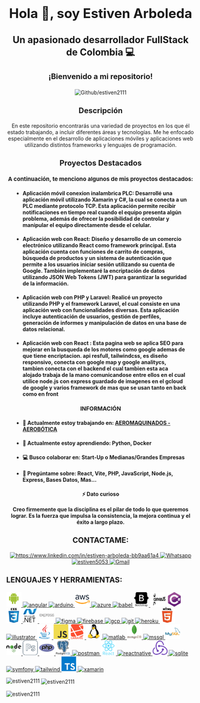 
<h1 align="center"  style = "font-weight: bold; font-size: 35px;">Hola 👋, soy Estiven Arboleda</h1>

<h3 align="center"  style = "font-weight: bold; font-size: 25px;">Un apasionado desarrollador FullStack de Colombia 💻</h3>
<h3 align="center"  style = "font-weight: bold; font-size: 20px;"> ¡Bienvenido a mi repositorio! </h3>

<p align="center">
  <img align="center" src="https://res.cloudinary.com/draxxv99e/image/upload/v1708915563/Github/portadagit_jbfzae.jpg" alt="Github/estiven2111" width="300" height="400" />
</p>


<div align="center">
<h3 align="center"  style = "font-weight: bold; font-size: 20px;" >Descripción</h3>

<p align="center"> 
En este repositorio encontrarás una variedad de proyectos en los que él estado trabajando, a incluir diferentes áreas y tecnologías. Me he enfocado especialmente en el desarrollo de aplicaciones móviles y aplicaciones web utilizando distintos frameworks y lenguajes de programación.
</p>
</div>

<div align="center">

<h3 align="center" style = "font-weight: bold; font-size: 20px;">Proyectos Destacados</h3>
<h4 align="center" style = "font-weight: bold; font-size: 15px;">A continuación, te menciono algunos de mis proyectos destacados:<h4>

<ul align="center"  style = "text-align: left;">
<li style="margin: 20px;" >
Aplicación móvil conexion inalambrica PLC: Desarrollé una aplicación móvil utilizando Xamarin y C#, la cual se conecta a un PLC mediante protocolo TCP. Esta aplicación permite recibir notificaciones en tiempo real cuando el equipo presenta algún problema, además de ofrecer la posibilidad de controlar y manipular el equipo directamente desde el celular.
</li style="margin: 20px;" >

<li style="margin: 20px;" >
Aplicación web con React: Diseño y desarrollo de un comercio electrónico utilizando React como framework principal. Esta aplicación cuenta con funciones de carrito de compras, búsqueda de productos y un sistema de autenticación que permite a los usuarios iniciar sesión utilizando su cuenta de Google. También implementaré la encriptación de datos utilizando JSON Web Tokens (JWT) para garantizar la seguridad de la información.
</li style="margin: 20px;" >

<li style="margin: 20px;" >
Aplicación web con PHP y Laravel: Realicé un proyecto utilizando PHP y el framework Laravel, el cual consiste en una aplicación web con funcionalidades diversas. Esta aplicación incluye autenticación de usuarios, gestión de perfiles, generación de informes y manipulación de datos en una base de datos relacional.
</li style="margin: 20px;" >

<li style="margin: 20px;" >
Aplicación web con React : Esta pagina web se aplica SEO para mejorar en la busqueda de los motores como google ademas de que tiene encriptacion. api resfull, tailwindcss, es diseño responsivo, conecta con google map y google analitycs, tambien conecta
con el backend el cual tambien esta aca alojado trabaja de la mano comunicandose entre ellos en el cual utilice
node.js con express guardado de imagenes en el gcloud de google y varios framework de mas que se usan tanto en back como en front
</li style="margin: 20px;" >
</ul>
</div>


<div align="center">

<h4 align="center" style = "font-weight: bold; font-size: 15px;">INFORMACIÓN<h4>

<ul align="center"  style = "text-align: left;">

<li style="margin: 20px;" >
🔭 Actualmente estoy trabajando en: <a href="https://aeromaquinados.com/robots-industriales/" target="_blank">AEROMAQUINADOS - AEROBÓTICA</a>
</li>
<li style="margin: 20px;" >
🌱 Actualmente estoy aprendiendo: <span  style = "font-weight: bold;">Python, Docker</span>
</li>
<li style="margin: 20px;" >
💻 Busco colaborar en: <span  style = "font-weight: bold;">Start-Up o Medianas/Grandes Empresas</span>
</li>
<li style="margin: 20px;" >
💬 Pregúntame sobre: <span  style = "font-weight: bold;">React, Vite, PHP, JavaScript, Node.js, Express, Bases Datos, Mas...</span>
</li>
</ul>
</div>

<div align = "center">
<h4 style = "font-weight: bold;">⚡ Dato curioso</h4>
<p style = "font-weight: bold;"> 
Creo firmemente que la disciplina es el pilar de todo lo que queremos lograr. Es la fuerza que impulsa la consistencia, la mejora continua y el éxito a largo plazo.
</p>
</div>

<div align="center">
  <h3 align="center"  style = "font-weight: bold; font-size: 20px;">CONTACTAME:</h3>
  <p align="center">
    <a href="https://linkedin.com/in/https://www.linkedin.com/in/estiven-arboleda-bb9aa61a4" target="_blank">
      <img src="https://raw.githubusercontent.com/rahuldkjain/github-profile-readme-generator/master/src/images/icons/Social/linked-in-alt.svg" alt="https://www.linkedin.com/in/estiven-arboleda-bb9aa61a4" height="30" width="40" />
    </a>
    <a href="https://wa.link/5njmcv" target="_blank">
      <img src="https://raw.githubusercontent.com/rahuldkjain/github-profile-readme-generator/master/src/images/icons/Social/whatsapp.svg" alt="Whatsapp" height="30" width="40">
    </a>
    <a href="https://discord.gg/estiven5053" target="_blank">
      <img src="https://raw.githubusercontent.com/rahuldkjain/github-profile-readme-generator/master/src/images/icons/Social/discord.svg" alt="estiven5053" height="30" width="40" />
    </a>
    <a href="https://mail.google.com/mail/?view=cm&to=estiven.a.martinez@gmail.com" target="_blank">
      <img src="https://cdn-icons-png.flaticon.com/512/281/281769.png" alt="Gmail" height="30" width="40">
    </a>
  </p>
</div>

<h3 align="left"  style = "font-weight: bold; font-size: 20px;">LENGUAJES Y HERRAMIENTAS:</h3>
<p align="left"> <a href="https://developer.android.com" target="_blank" rel="noreferrer"> <img src="https://raw.githubusercontent.com/devicons/devicon/master/icons/android/android-original-wordmark.svg" alt="android" width="40" height="40"/> </a> <a href="https://angular.io" target="_blank" rel="noreferrer"> <img src="https://angular.io/assets/images/logos/angular/angular.svg" alt="angular" width="40" height="40"/> </a> <a href="https://www.arduino.cc/" target="_blank" rel="noreferrer"> <img src="https://cdn.worldvectorlogo.com/logos/arduino-1.svg" alt="arduino" width="40" height="40"/> </a> <a href="https://aws.amazon.com" target="_blank" rel="noreferrer"> <img src="https://raw.githubusercontent.com/devicons/devicon/master/icons/amazonwebservices/amazonwebservices-original-wordmark.svg" alt="aws" width="40" height="40"/> </a> <a href="https://azure.microsoft.com/en-in/" target="_blank" rel="noreferrer"> <img src="https://www.vectorlogo.zone/logos/microsoft_azure/microsoft_azure-icon.svg" alt="azure" width="40" height="40"/> </a> <a href="https://babeljs.io/" target="_blank" rel="noreferrer"> <img src="https://www.vectorlogo.zone/logos/babeljs/babeljs-icon.svg" alt="babel" width="40" height="40"/> </a> <a href="https://getbootstrap.com" target="_blank" rel="noreferrer"> <img src="https://raw.githubusercontent.com/devicons/devicon/master/icons/bootstrap/bootstrap-plain-wordmark.svg" alt="bootstrap" width="40" height="40"/> </a> <a href="https://canvasjs.com" target="_blank" rel="noreferrer"> <img src="https://raw.githubusercontent.com/Hardik0307/Hardik0307/master/assets/canvasjs-charts.svg" alt="canvasjs" width="40" height="40"/> </a> <a href="https://www.w3schools.com/cs/" target="_blank" rel="noreferrer"> <img src="https://raw.githubusercontent.com/devicons/devicon/master/icons/csharp/csharp-original.svg" alt="csharp" width="40" height="40"/> </a> <a href="https://www.w3schools.com/css/" target="_blank" rel="noreferrer"> <img src="https://raw.githubusercontent.com/devicons/devicon/master/icons/css3/css3-original-wordmark.svg" alt="css3" width="40" height="40"/> </a> <a href="https://dotnet.microsoft.com/" target="_blank" rel="noreferrer"> <img src="https://raw.githubusercontent.com/devicons/devicon/master/icons/dot-net/dot-net-original-wordmark.svg" alt="dotnet" width="40" height="40"/> </a> <a href="https://expressjs.com" target="_blank" rel="noreferrer"> <img src="https://raw.githubusercontent.com/devicons/devicon/master/icons/express/express-original-wordmark.svg" alt="express" width="40" height="40"/> </a> <a href="https://www.figma.com/" target="_blank" rel="noreferrer"> <img src="https://www.vectorlogo.zone/logos/figma/figma-icon.svg" alt="figma" width="40" height="40"/> </a> <a href="https://firebase.google.com/" target="_blank" rel="noreferrer"> <img src="https://www.vectorlogo.zone/logos/firebase/firebase-icon.svg" alt="firebase" width="40" height="40"/> </a> <a href="https://cloud.google.com" target="_blank" rel="noreferrer"> <img src="https://www.vectorlogo.zone/logos/google_cloud/google_cloud-icon.svg" alt="gcp" width="40" height="40"/> </a> <a href="https://git-scm.com/" target="_blank" rel="noreferrer"> <img src="https://www.vectorlogo.zone/logos/git-scm/git-scm-icon.svg" alt="git" width="40" height="40"/> </a> <a href="https://heroku.com" target="_blank" rel="noreferrer"> <img src="https://www.vectorlogo.zone/logos/heroku/heroku-icon.svg" alt="heroku" width="40" height="40"/> </a> <a href="https://www.w3.org/html/" target="_blank" rel="noreferrer"> <img src="https://raw.githubusercontent.com/devicons/devicon/master/icons/html5/html5-original-wordmark.svg" alt="html5" width="40" height="40"/> </a> <a href="https://www.adobe.com/in/products/illustrator.html" target="_blank" rel="noreferrer"> <img src="https://www.vectorlogo.zone/logos/adobe_illustrator/adobe_illustrator-icon.svg" alt="illustrator" width="40" height="40"/> </a> <a href="https://www.java.com" target="_blank" rel="noreferrer"> <img src="https://raw.githubusercontent.com/devicons/devicon/master/icons/java/java-original.svg" alt="java" width="40" height="40"/> </a> <a href="https://developer.mozilla.org/en-US/docs/Web/JavaScript" target="_blank" rel="noreferrer"> <img src="https://raw.githubusercontent.com/devicons/devicon/master/icons/javascript/javascript-original.svg" alt="javascript" width="40" height="40"/> </a> <a href="https://laravel.com/" target="_blank" rel="noreferrer"> <img src="https://raw.githubusercontent.com/devicons/devicon/master/icons/laravel/laravel-plain-wordmark.svg" alt="laravel" width="40" height="40"/> </a> <a href="https://www.linux.org/" target="_blank" rel="noreferrer"> <img src="https://raw.githubusercontent.com/devicons/devicon/master/icons/linux/linux-original.svg" alt="linux" width="40" height="40"/> </a> <a href="https://www.mathworks.com/" target="_blank" rel="noreferrer"> <img src="https://upload.wikimedia.org/wikipedia/commons/2/21/Matlab_Logo.png" alt="matlab" width="40" height="40"/> </a> <a href="https://www.mongodb.com/" target="_blank" rel="noreferrer"> <img src="https://raw.githubusercontent.com/devicons/devicon/master/icons/mongodb/mongodb-original-wordmark.svg" alt="mongodb" width="40" height="40"/> </a> <a href="https://www.microsoft.com/en-us/sql-server" target="_blank" rel="noreferrer"> <img src="https://www.svgrepo.com/show/303229/microsoft-sql-server-logo.svg" alt="mssql" width="40" height="40"/> </a> <a href="https://www.mysql.com/" target="_blank" rel="noreferrer"> <img src="https://raw.githubusercontent.com/devicons/devicon/master/icons/mysql/mysql-original-wordmark.svg" alt="mysql" width="40" height="40"/> </a> <a href="https://nodejs.org" target="_blank" rel="noreferrer"> <img src="https://raw.githubusercontent.com/devicons/devicon/master/icons/nodejs/nodejs-original-wordmark.svg" alt="nodejs" width="40" height="40"/> </a> <a href="https://www.photoshop.com/en" target="_blank" rel="noreferrer"> <img src="https://raw.githubusercontent.com/devicons/devicon/master/icons/photoshop/photoshop-line.svg" alt="photoshop" width="40" height="40"/> </a> <a href="https://www.php.net" target="_blank" rel="noreferrer"> <img src="https://raw.githubusercontent.com/devicons/devicon/master/icons/php/php-original.svg" alt="php" width="40" height="40"/> </a> <a href="https://www.postgresql.org" target="_blank" rel="noreferrer"> <img src="https://raw.githubusercontent.com/devicons/devicon/master/icons/postgresql/postgresql-original-wordmark.svg" alt="postgresql" width="40" height="40"/> </a> <a href="https://postman.com" target="_blank" rel="noreferrer"> <img src="https://www.vectorlogo.zone/logos/getpostman/getpostman-icon.svg" alt="postman" width="40" height="40"/> </a> <a href="https://reactjs.org/" target="_blank" rel="noreferrer"> <img src="https://raw.githubusercontent.com/devicons/devicon/master/icons/react/react-original-wordmark.svg" alt="react" width="40" height="40"/> </a> <a href="https://reactnative.dev/" target="_blank" rel="noreferrer"> <img src="https://reactnative.dev/img/header_logo.svg" alt="reactnative" width="40" height="40"/> </a> <a href="https://redux.js.org" target="_blank" rel="noreferrer"> <img src="https://raw.githubusercontent.com/devicons/devicon/master/icons/redux/redux-original.svg" alt="redux" width="40" height="40"/> </a> <a href="https://www.sqlite.org/" target="_blank" rel="noreferrer"> <img src="https://www.vectorlogo.zone/logos/sqlite/sqlite-icon.svg" alt="sqlite" width="40" height="40"/> </a> <a href="https://symfony.com" target="_blank" rel="noreferrer"> <img src="https://symfony.com/logos/symfony_black_03.svg" alt="symfony" width="40" height="40"/> </a> <a href="https://tailwindcss.com/" target="_blank" rel="noreferrer"> <img src="https://www.vectorlogo.zone/logos/tailwindcss/tailwindcss-icon.svg" alt="tailwind" width="40" height="40"/> </a> <a href="https://www.typescriptlang.org/" target="_blank" rel="noreferrer"> <img src="https://raw.githubusercontent.com/devicons/devicon/master/icons/typescript/typescript-original.svg" alt="typescript" width="40" height="40"/> </a> <a href="https://dotnet.microsoft.com/apps/xamarin" target="_blank" rel="noreferrer"> <img src="https://raw.githubusercontent.com/detain/svg-logos/780f25886640cef088af994181646db2f6b1a3f8/svg/xamarin.svg" alt="xamarin" width="40" height="40"/> </a> </p>

<p><img align="left" src="https://github-readme-stats.vercel.app/api/top-langs?username=estiven2111&show_icons=true&locale=en&layout=compact" alt="estiven2111" /></p>

<p>&nbsp;<img align="center" src="https://github-readme-stats.vercel.app/api?username=estiven2111&show_icons=true&locale=en" alt="estiven2111" /></p>

<p><img align="center" src="https://github-readme-streak-stats.herokuapp.com/?user=estiven2111&" alt="estiven2111" /></p>
